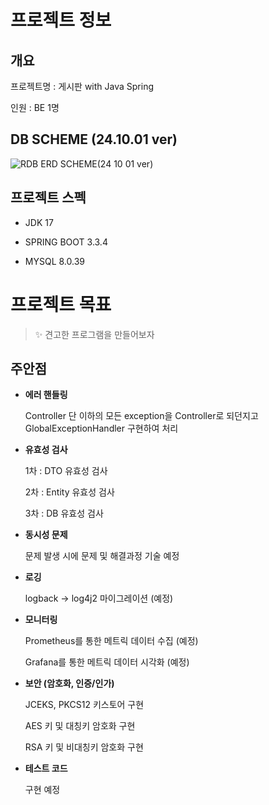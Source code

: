 # 프로젝트 정보


## 개요

프로젝트명 : 게시판 with Java Spring

인원 : BE 1명


## DB SCHEME (24.10.01 ver)

![RDB ERD SCHEME(24 10 01 ver)](https://github.com/user-attachments/assets/2db3a503-71cd-43d3-b31a-df4ec7eef3e3)




## 프로젝트 스펙

- JDK 17


- SPRING BOOT 3.3.4


- MYSQL 8.0.39



# 프로젝트 목표

> ✨ 견고한 프로그램을 만들어보자

## 주안점

- **에러 핸들링**

    Controller 단 이하의 모든 exception을
    Controller로 되던지고 
    GlobalExceptionHandler 구현하여 처리

  
- **유효성 검사**

    1차 : DTO 유효성 검사

    2차 : Entity 유효성 검사

    3차 : DB 유효성 검사



- **동시성 문제**

  문제 발생 시에 문제 및 해결과정 기술 예정


- **로깅**

    logback -> log4j2 마이그레이션 (예정)


- **모니터링**

    Prometheus를 통한 메트릭 데이터 수집 (예정)

    Grafana를 통한 메트릭 데이터 시각화 (예정)



- **보안 (암호화, 인증/인가)**

    JCEKS, PKCS12 키스토어 구현

    AES 키 및 대칭키 암호화 구현

    RSA 키 및 비대칭키 암호화 구현


- **테스트 코드**

    구현 예정